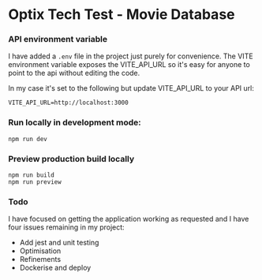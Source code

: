 # Optix Tech Test - Movie Database

### API environment variable

I have added a `.env` file in the project just purely for convenience. The VITE environment variable exposes the VITE_API_URL so it's easy for anyone to point to the api without editing the code.

In my case it's set to the following but update VITE_API_URL to your API url:

```
VITE_API_URL=http://localhost:3000
```

### Run locally in development mode:

```
npm run dev
```

### Preview production build locally

```
npm run build
npm run preview
```

### Todo

I have focused on getting the application working as requested and I have four issues remaining in my project:

- Add jest and unit testing
- Optimisation
- Refinements
- Dockerise and deploy
